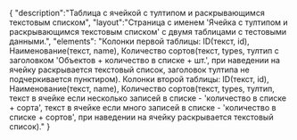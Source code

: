 {
"description":"Таблица с ячейкой с тултипом и раскрывающимся текстовым списком",
"layout":"Страница с именем 'Ячейка с тултипом и раскрывающимся текстовым списком' с двумя таблицами с тестовыми данными.",
"elements": "Колонки первой таблицы: ID(текст, id), Наименование(текст, name), 
Количество сортов(текст, types, тултип с заголовком 'Объектов + количество в списке + шт.', при наведении на ячейку раскрывается текстовый список, заголовок тултипа не подчеркивается пунктиром).
Колонки второй таблицы: ID(текст, id), Наименование(текст, name), 
Количество сортов(текст, types, тултип, текст в ячейке если несколько записей в списке - 'количество в списке + сорта',
текст в ячейке если много записей в списке - 'количество в списке + сортов', при наведении на ячейку раскрывается текстовый список)."
}